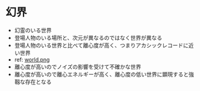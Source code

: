 # 幻界
- 幻霊のいる世界
- 登場人物のいる場所と、次元が異なるのではなく世界が異なる
- 登場人物のいる世界と比べて離心度が高く、つまりアカシックレコードに近い世界
- ref: [world.png](/reference/world.png)
- 離心度が高いのでノイズの影響を受けて不確かな世界
- 離心度が高いので離心エネルギーが高く、離心度の低い世界に顕現すると強靱な存在となる


